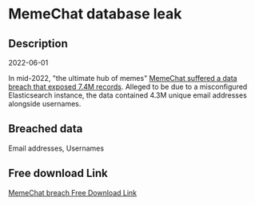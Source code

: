 # MemeChat database leak

## Description

2022-06-01

In mid-2022, &quot;the ultimate hub of memes&quot; <a href="https://twitter.com/search?q=memechat%20breach&src=typed_query&f=media" target="_blank" rel="noopener">MemeChat suffered a data breach that exposed 7.4M records</a>. Alleged to be due to a misconfigured Elasticsearch instance, the data contained 4.3M unique email addresses alongside usernames.

## Breached data

Email addresses, Usernames

## Free download Link

[MemeChat breach Free Download Link](https://tinyurl.com/2b2k277t)